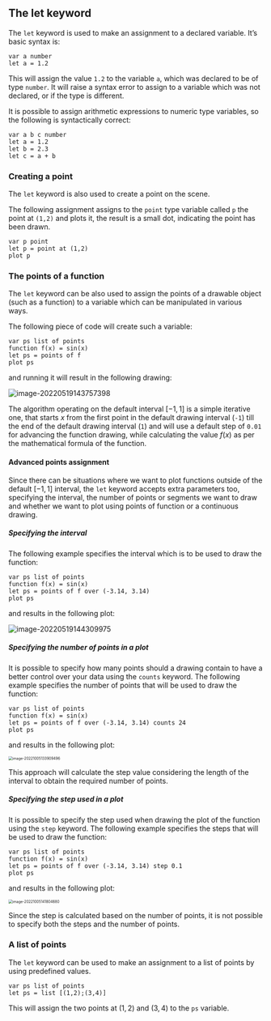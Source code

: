 ## The **let** keyword

The `let` keyword is used to make an assignment to a declared variable. It’s basic syntax is:

```
var a number
let a = 1.2
```

This will assign the value `1.2` to the variable `a`, which was declared to be of type `number`. It will raise a syntax error to assign to a variable which was not declared, or if the type is different.

It is possible to assign arithmetic expressions to numeric type variables, so the following is syntactically correct:

```
var a b c number
let a = 1.2
let b = 2.3
let c = a + b
```

### Creating a point

The `let` keyword is also used to create a point on the scene.

The following assignment assigns to the `point` type variable called `p` the point at `(1,2)` and plots it, the result is a small dot, indicating the point has been drawn.

```
var p point
let p = point at (1,2)
plot p
```

### The points of a function

The `let` keyword can be also used to assign the points of a drawable object (such as a function) to a variable which can be manipulated in various ways.

The following piece of code will create such a variable:

```
var ps list of points
function f(x) = sin(x)
let ps = points of f 
plot ps
```

and running it will result in the following drawing:

![image-20220519143757398](/home/fld/work/p/geodraw/help/mds/imgs/let_1.png)

The algorithm operating on the default interval $[-1, 1]$ is a simple iterative one, that starts $x$ from the first point in the default drawing interval (`-1`) till the end of the default drawing interval (`1`) and will use a default step of `0.01` for advancing the function drawing, while calculating the value $f(x)$ as per the mathematical formula of the function.

#### Advanced points assignment

Since there can be situations where we want to plot functions outside of the default $[-1, 1]$ interval, the `let` keyword accepts extra parameters too, specifying the interval, the number of points or segments we want to draw and whether we want to plot using points of function or a continuous drawing.

##### Specifying the interval

The following example specifies the interval which is to be used to draw the function:

```
var ps list of points
function f(x) = sin(x)
let ps = points of f over (-3.14, 3.14)
plot ps
```

and results in the following plot:

![image-20220519144309975](/home/fld/work/p/geodraw/help/mds/imgs/let_2.png)

##### Specifying the number of points in a plot

It is possible to specify how many points should a drawing contain to have a better control over your data using the `counts` keyword. The following example specifies the number of points that will be used to draw the function:

```
var ps list of points
function f(x) = sin(x)
let ps = points of f over (-3.14, 3.14) counts 24
plot ps
```

and results in the following plot:

<img src="/home/fld/work/p/geodraw/help/mds/imgs/let_3.png" alt="image-20221005133909496" style="zoom:50%;" />

This approach will calculate the step value considering the length of the interval to obtain the required number of points.

##### Specifying the step used in a plot

It is possible to specify the step used when drawing the plot of the function using the `step` keyword. The following example specifies the steps that will be used to draw the function:

```
var ps list of points
function f(x) = sin(x)
let ps = points of f over (-3.14, 3.14) step 0.1
plot ps
```

and results in the following plot:

<img src="/home/fld/work/p/geodraw/help/mds/imgs/let_4.png" alt="image-20221005141804680" style="zoom:50%;" />

Since the step is calculated based on the number of points, it is not possible to specify both the steps and the number of points.

### A list of points

The `let` keyword can be used to make an assignment to a list of points by using predefined values.

```
var ps list of points
let ps = list [(1,2);(3,4)]
```

This will assign the two points at $(1,2)$ and $(3,4)$ to the `ps` variable.